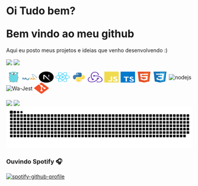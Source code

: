 <div>
  
  <h1>
    Oi Tudo bem? </p> Bem vindo ao meu github
  </h1>
  
  <p>
    Aqui eu posto meus projetos e ideias que venho desenvolvendo :)
  </p>
  
  
</div>


<div>
  <img height=200 align="center" src="https://github-readme-stats.vercel.app/api?username=jotavek&show_icons=true&theme=dark" />
  <img height=200 align="center" src="https://github-readme-stats.vercel.app/api/top-langs?username=jotavek&layout=compact&langs_count=8&card_width=320&theme=dark" />
</div>


<div valign="top"><br>
  <img align="center" alt="go" height="30" width="40" src="https://github.com/devicons/devicon/blob/master/icons/go/go-original.svg">
  <img align="center" alt="mysql" height="30" width="40" src="https://github.com/devicons/devicon/blob/master/icons/mysql/mysql-original-wordmark.svg">
  <img align="center" alt="nextjs" height="30" width="40" src="https://github.com/devicons/devicon/blob/master/icons/nextjs/nextjs-original.svg">
  <img align="center" alt="React" height="30" width="40" src="https://raw.githubusercontent.com/devicons/devicon/master/icons/react/react-original.svg">
  <img align="center" alt="Python" height="30" width="40" src="https://github.com/devicons/devicon/blob/master/icons/python/python-original.svg">
  <img align="center" alt="Redux" height="30" width="40" src="https://raw.githubusercontent.com/devicons/devicon/master/icons/redux/redux-original.svg">
  <img align="center" alt="Js" height="30" width="40" src="https://raw.githubusercontent.com/devicons/devicon/master/icons/javascript/javascript-plain.svg">
  <img align="center" alt="Ts" height="30" width="40" src="https://raw.githubusercontent.com/devicons/devicon/master/icons/typescript/typescript-plain.svg">
  <img align="center" alt="HTML" height="30" width="40" src="https://raw.githubusercontent.com/devicons/devicon/master/icons/html5/html5-original.svg">
  <img align="center" alt="CSS" height="30" width="40" src="https://raw.githubusercontent.com/devicons/devicon/master/icons/css3/css3-original.svg">
  <img align="center" alt="nodejs" height="30" width="40" src="https://cdn.worldvectorlogo.com/logos/nodejs-icon.svg">
  <img align="center" alt="Wa-Jest" height="30" width="40" src="https://cdn.jsdelivr.net/gh/devicons/devicon/icons/jest/jest-plain.svg">
  <img align="center" alt="git" height="30" width="40" src="https://raw.githubusercontent.com/devicons/devicon/master/icons/git/git-original.svg">
  
  
</div><br>

<div>
  <a href="https://www.linkedin.com/in/joao-victor-galvao-40613b233/" target="_blank"><img src="https://img.shields.io/badge/-LinkedIn-%230077B5?style=for-the-badge&logo=linkedin&logoColor=white" target="_blank"></a> 
  <a href="mailto:jotavedev@gmail.com"><img src="https://img.shields.io/badge/-Gmail-%23333?style=for-the-badge&logo=gmail&logoColor=white" target="_blank"></a>
</div>

<div>
<img alt="snake eating my contributions" src="https://github.com/jotavek/jotavek/blob/output/github-contribution-grid-snake-dark.svg" />
</div>

### Ouvindo Spotify 🎧
[![spotify-github-profile](https://spotify-github-profile.vercel.app/api/view?uid=pv2x50pzkthpwzvypa57rzoan&cover_image=true&theme=natemoo-re&show_offline=false&background_color=121212&interchange=false&bar_color=53b14f&bar_color_cover=false)](https://open.spotify.com/user/pv2x50pzkthpwzvypa57rzoan)

